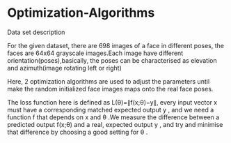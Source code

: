 # Optimization-Algorithms
Data set description


For the given dataset, there are 698 images of a face in different poses, the faces are 64x64 grayscale images.Each image have different orientation(poses),basically, the poses can be characterised as elevation and azimuth(image rotating left or right)

Here, 2 optimization algorithms are used to adjust the parameters until make the random initialized face images maps onto the real face poses.


The loss function here is defined as L(θ)=∥f(x;θ)−y∥, every input vector  x  must have a corresponding matched expected output  y , and we need a function  f  that depends on  x  and  θ .We measure the difference between a predicted output  f(x;θ) and a real, expected output  y , and try and minimise that difference by choosing a good setting for θ .
